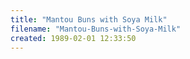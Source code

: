 ```yaml
---
title: "Mantou Buns with Soya Milk"
filename: "Mantou-Buns-with-Soya-Milk"
created: 1989-02-01 12:33:50
---
```

